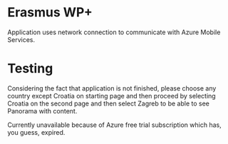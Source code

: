 Erasmus WP+
====

Application uses network connection to communicate with Azure Mobile Services.


Testing
====
Considering the fact that application is not finished, please choose any country except Croatia on starting page and then proceed by selecting Croatia on the second page and then select Zagreb to be able to see Panorama with content.

Currently unavailable because of Azure free trial subscription which has, you guess, expired.

